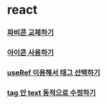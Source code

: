 # react

### [파비콘 교체하기](https://github.com/ka0824/react/blob/main/favicon.md)

### [아이콘 사용하기](https://github.com/ka0824/react/blob/main/use_icon.md)

### [useRef 이용해서 태그 선택하기](https://github.com/ka0824/react/blob/main/useref_tag_select.md)

### [tag 안 text 동적으로 수정하기](https://github.com/ka0824/react/blob/main/edit_text_in_tag.md)
